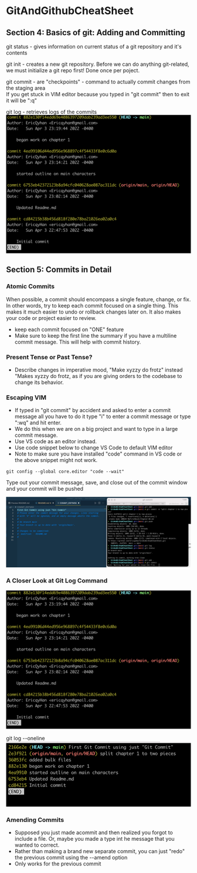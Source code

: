 # GitAndGithubCheatSheet

## Section 4: Basics of git: Adding and Committing

git status - gives information on current status of a git repository and it's contents

git init - creates a new git repository. Before we can do anything git-related, we must initialize a git repo first! Done once per poject.

git commit - are "checkpoints" - command to actually commit changes from the staging area
<br>
If you get stuck in VIM editor because you typed in "git commit" then to exit it will be ":q"

git log - retrieves logs of the commits
![Git log](Images/GitLog.png)

## Section 5: Commits in Detail

### Atomic Commits

When possible, a commit should encompass a single feature, change, or fix. In other words, try to keep each commit focused on a single thing. This makes it much easier to undo or rollback changes later on. It also makes your code or project easier to review.

- keep each commit focused on "ONE" feature
- Make sure to keep the first line the summary if you have a multiline commit message. This will help with commit history.

### Present Tense or Past Tense?

- Describe changes in imperative mood, "Make xyzzy do frotz" instead "Makes xyzzy do frotz, as if you are giving orders to the codebase to change its behavior.

### Escaping VIM

- If typed in "git commit" by accident and asked to enter a commit message all you have to do it type "i" to enter a commit message or type ":wq" and hit enter.
- We do this when we are on a big project and want to type in a large commit message.
- Use VS code as an editor instead.
- Use code snippet below to change VS Code to default VIM editor
- Note to make sure you have installed "code" command in VS code or the above snippet might not work.

```
git config --global core.editor "code --wait"
```

Type out your commit message, save, and close out of the commit window and your commit will be pushed

![Git Commit](Images/GitCommitVIM.png)

### A Closer Look at Git Log Command

![Git Log](Images/GitLog.png)

git log --oneline
![Git Log One Line](Images/GitLogOneLine.png)

### Amending Commits

- Supposed you just made acommit and then realized you forgot to include a file. Or, maybe you made a type int he message that you wanted to correct.
- Rather than making a brand new separate commit, you can just "redo" the previous commit using the --amend option
- Only works for the previous commit
